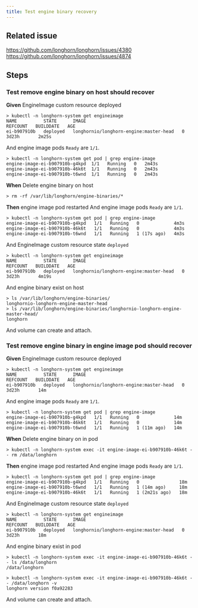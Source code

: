 ```yaml
---
title: Test engine binary recovery
---
```


## Related issue
https://github.com/longhorn/longhorn/issues/4380
https://github.com/longhorn/longhorn/issues/4874

## Steps
### Test remove engine binary on host should recover

**Given** EngineImage custom resource deployed
```
> kubectl -n longhorn-system get engineimage
NAME          STATE      IMAGE                                    REFCOUNT   BUILDDATE   AGE
ei-b907910b   deployed   longhornio/longhorn-engine:master-head   0          3d23h       2m25s
```
And engine image pods `Ready` are `1/1`.
```
> kubectl -n longhorn-system get pod | grep engine-image
engine-image-ei-b907910b-g4kpd  1/1   Running   0   2m43s
engine-image-ei-b907910b-46k6t  1/1   Running   0   2m43s
engine-image-ei-b907910b-t6wnd  1/1   Running   0   2m43s
```
**When** Delete engine binary on host
```
> rm -rf /var/lib/longhorn/engine-binaries/*
```
**Then** engine image pod restarted
And engine image pods `Ready` are `1/1`.
```
> kubectl -n longhorn-system get pod | grep engine-image
engine-image-ei-b907910b-g4kpd   1/1   Running   0             4m3s
engine-image-ei-b907910b-46k6t   1/1   Running   0             4m3s
engine-image-ei-b907910b-t6wnd   1/1   Running   1 (17s ago)   4m3s

```
And EngineImage custom resource state `deployed`
```
> kubectl -n longhorn-system get engineimage
NAME          STATE      IMAGE                                    REFCOUNT   BUILDDATE   AGE
ei-b907910b   deployed   longhornio/longhorn-engine:master-head   0          3d23h       4m19s
```
And engine binary exist on host
```
> ls /var/lib/longhorn/engine-binaries/
longhornio-longhorn-engine-master-head
> ls /var/lib/longhorn/engine-binaries/longhornio-longhorn-engine-master-head/
longhorn

```
And volume can create and attach.

### Test remove engine binary in engine image pod should recover
**Given** EngineImage custom resource deployed
```
> kubectl -n longhorn-system get engineimage
NAME          STATE      IMAGE                                    REFCOUNT   BUILDDATE   AGE
ei-b907910b   deployed   longhornio/longhorn-engine:master-head   0          3d23h       14m
```
And engine image pods `Ready` are `1/1`.
```
> kubectl -n longhorn-system get pod | grep engine-image
engine-image-ei-b907910b-g4kpd   1/1   Running   0             14m
engine-image-ei-b907910b-46k6t   1/1   Running   0             14m
engine-image-ei-b907910b-t6wnd   1/1   Running   1 (11m ago)   14m
```
**When** Delete engine binary on in pod
```
> kubectl -n longhorn-system exec -it engine-image-ei-b907910b-46k6t -- rm /data/longhorn
```
**Then** engine image pod restarted
And engine image pods `Ready` are `1/1`.
```
> kubectl -n longhorn-system get pod | grep engine-image
engine-image-ei-b907910b-g4kpd   1/1   Running   0               18m
engine-image-ei-b907910b-t6wnd   1/1   Running   1 (14m ago)     18m
engine-image-ei-b907910b-46k6t   1/1   Running   1 (2m21s ago)   18m

```
And EngineImage custom resource state `deployed`
```
> kubectl -n longhorn-system get engineimage
NAME          STATE      IMAGE                                    REFCOUNT   BUILDDATE   AGE
ei-b907910b   deployed   longhornio/longhorn-engine:master-head   0          3d23h       18m
```
And engine binary exist in pod
```
> kubectl -n longhorn-system exec -it engine-image-ei-b907910b-46k6t -- ls /data/longhorn
/data/longhorn

> kubectl -n longhorn-system exec -it engine-image-ei-b907910b-46k6t -- /data/longhorn -v
longhorn version f0a92283
```
And volume can create and attach.
